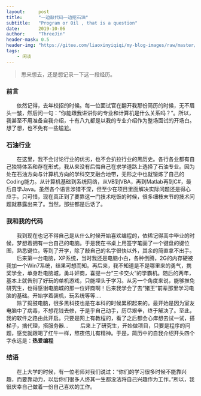 ```yaml
---
layout:     post
title:      "一边敲代码一边挖石油"
subtitle:   "Program or Oil , that is a question"
date:       2019-10-06
author:     "ThreeJin"
header-mask: 0.5
header-img: "https://gitee.com/liaoxinyiqiqi/my-blog-images/raw/master/img/0j3l2y.jpg"
tags:
    - 闲谈
---
```

> 思来想去，还是想记录一下这一段经历。

### 前言
&emsp;&emsp;依然记得，去年校招的时候。每一位面试官在翻开我那份简历的时候，无不眉头一皱，然后问一句：“你能跟我讲讲你的专业和计算机是什么关系吗？”。所以，我甚至不用准备自我介绍，十有八九都是以我的专业介绍作为整场面试的开场白。想了想，也不免有一些尴尬。
### 石油行业
&emsp;&emsp;在这里，我不会讨论行业的优劣，也不会扒拉行业的黑历史。各行各业都有自己独特体系和存在形式，我从来没有后悔自己在求学道路上选择了石油专业。因为处在石油方向与计算机方向的学科交叉融合地带，无形之中也就锻炼了自己的Coding能力。从计算机基础到系统网络，从VB到VBA，再到Matlab再到C#，最后自学Java。虽然各个语言涉猎不深，但至少在项目里面解决实际问题还是得心应手。只可惜，现在真正到了要靠这一门技术吃饭的时候，很多细枝末节的技术问题就暴露出来了。当然，那些都是后话了。
### 我和我的代码
&emsp;&emsp;我到现在也记不得自己是从什么时候开始喜欢编程的，依稀记得高中毕业的时候，梦想着拥有一台自己的电脑。于是我在书桌上用签字笔画了一个键盘的键位图，熟悉键位。等到了开学，除了敲自己的名字很快以外，其余的简直拿不出手。  
&emsp;&emsp;后来第一台电脑，XP系统，当时我还是电脑小白，各种倒腾，2G的内存硬被我加一个Win7系统，结果可想而知。再后来，我不知道是不是哪里来的勇气，携奖学金，单身赴电脑城，勇斗奸商，喜提一台“三卡交火”的学霸机。随后的两年，基本上就告别了好玩的单机游戏，只能埋头于学习。从另一个角度来说，能够推免研究生，也得感谢电脑城的那一位奸商啊！后来我学会了去“猪王”前辈那里学习电脑的基础。开始学着装机，玩系统等等....  
&emsp;&emsp;除了捣鼓电脑，很多黑科技也是在本科的时候累积起来的。最开始是因为室友电脑中了病毒，不想花钱去修，于是乎自己动手，历尽艰辛，终于解决了。至此，我的软件之路由此开启。只要是网上有教程的，看了之后都会心痒想去试一试，搭梯子，搞代理，搭服务器...
&emsp;&emsp;后来上了研究生，开始做项目，只要是程序的问题，感觉就跟喝了红牛一样，熬夜倍儿有精神。于是，简历中的自我介绍开头四个字永远是：<b>热爱编程</b>
### 结语
&emsp;&emsp;在上大学的时候，有一位老师对我们说过：“你们的学习很多时候不能靠兴趣，而要靠动力，以后你们很多人终其一生都没法将自己兴趣作为工作。”所以，我很庆幸自己做着一份自己喜欢的工作。